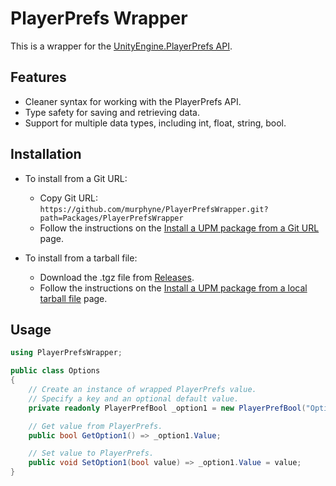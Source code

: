 # PlayerPrefs Wrapper

This is a wrapper for the [UnityEngine.PlayerPrefs API][PlayerPrefs].

[PlayerPrefs]:
https://docs.unity3d.com/ScriptReference/PlayerPrefs.html


## Features

- Cleaner syntax for working with the PlayerPrefs API.
- Type safety for saving and retrieving data.
- Support for multiple data types, including int, float, string, bool.


## Installation

- To install from a Git URL:
  - Copy Git URL: `https://github.com/murphyne/PlayerPrefsWrapper.git?path=Packages/PlayerPrefsWrapper`
  - Follow the instructions on the [Install a UPM package from a Git URL][UPM-Git] page.

- To install from a tarball file:
  - Download the .tgz file from [Releases][Releases].
  - Follow the instructions on the [Install a UPM package from a local tarball file][UPM-Tarball] page.

[Releases]:
https://github.com/murphyne/PlayerPrefsWrapper/releases

[UPM-Tarball]:
https://docs.unity3d.com/Manual/upm-ui-tarball.html

[UPM-Git]:
https://docs.unity3d.com/Manual/upm-ui-giturl.html


## Usage

```csharp
using PlayerPrefsWrapper;

public class Options
{
    // Create an instance of wrapped PlayerPrefs value.
    // Specify a key and an optional default value.
    private readonly PlayerPrefBool _option1 = new PlayerPrefBool("Option1", true);

    // Get value from PlayerPrefs.
    public bool GetOption1() => _option1.Value;

    // Set value to PlayerPrefs.
    public void SetOption1(bool value) => _option1.Value = value;
}
```
